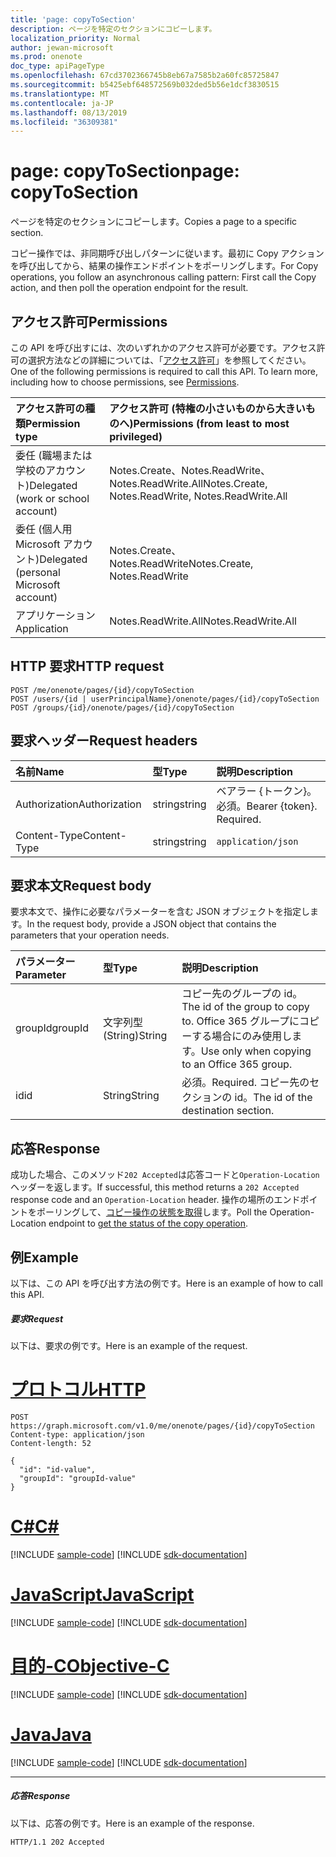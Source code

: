 ```yaml
---
title: 'page: copyToSection'
description: ページを特定のセクションにコピーします。
localization_priority: Normal
author: jewan-microsoft
ms.prod: onenote
doc_type: apiPageType
ms.openlocfilehash: 67cd3702366745b8eb67a7585b2a60fc85725847
ms.sourcegitcommit: b5425ebf648572569b032ded5b56e1dcf3830515
ms.translationtype: MT
ms.contentlocale: ja-JP
ms.lasthandoff: 08/13/2019
ms.locfileid: "36309381"
---
```

# <a name="page-copytosection"></a><span data-ttu-id="35b14-103">page: copyToSection</span><span class="sxs-lookup"><span data-stu-id="35b14-103">page: copyToSection</span></span>
<span data-ttu-id="35b14-104">ページを特定のセクションにコピーします。</span><span class="sxs-lookup"><span data-stu-id="35b14-104">Copies a page to a specific section.</span></span>

<span data-ttu-id="35b14-105">コピー操作では、非同期呼び出しパターンに従います。最初に Copy アクションを呼び出してから、結果の操作エンドポイントをポーリングします。</span><span class="sxs-lookup"><span data-stu-id="35b14-105">For Copy operations, you follow an asynchronous calling pattern:  First call the Copy action, and then poll the operation endpoint for the result.</span></span>

## <a name="permissions"></a><span data-ttu-id="35b14-106">アクセス許可</span><span class="sxs-lookup"><span data-stu-id="35b14-106">Permissions</span></span>
<span data-ttu-id="35b14-p101">この API を呼び出すには、次のいずれかのアクセス許可が必要です。アクセス許可の選択方法などの詳細については、「[アクセス許可](/graph/permissions-reference)」を参照してください。</span><span class="sxs-lookup"><span data-stu-id="35b14-p101">One of the following permissions is required to call this API. To learn more, including how to choose permissions, see [Permissions](/graph/permissions-reference).</span></span>

|<span data-ttu-id="35b14-109">アクセス許可の種類</span><span class="sxs-lookup"><span data-stu-id="35b14-109">Permission type</span></span>      | <span data-ttu-id="35b14-110">アクセス許可 (特権の小さいものから大きいものへ)</span><span class="sxs-lookup"><span data-stu-id="35b14-110">Permissions (from least to most privileged)</span></span>              |
|:--------------------|:---------------------------------------------------------|
|<span data-ttu-id="35b14-111">委任 (職場または学校のアカウント)</span><span class="sxs-lookup"><span data-stu-id="35b14-111">Delegated (work or school account)</span></span> | <span data-ttu-id="35b14-112">Notes.Create、Notes.ReadWrite、Notes.ReadWrite.All</span><span class="sxs-lookup"><span data-stu-id="35b14-112">Notes.Create, Notes.ReadWrite, Notes.ReadWrite.All</span></span>    |
|<span data-ttu-id="35b14-113">委任 (個人用 Microsoft アカウント)</span><span class="sxs-lookup"><span data-stu-id="35b14-113">Delegated (personal Microsoft account)</span></span> | <span data-ttu-id="35b14-114">Notes.Create、Notes.ReadWrite</span><span class="sxs-lookup"><span data-stu-id="35b14-114">Notes.Create, Notes.ReadWrite</span></span>    |
|<span data-ttu-id="35b14-115">アプリケーション</span><span class="sxs-lookup"><span data-stu-id="35b14-115">Application</span></span> | <span data-ttu-id="35b14-116">Notes.ReadWrite.All</span><span class="sxs-lookup"><span data-stu-id="35b14-116">Notes.ReadWrite.All</span></span> |

## <a name="http-request"></a><span data-ttu-id="35b14-117">HTTP 要求</span><span class="sxs-lookup"><span data-stu-id="35b14-117">HTTP request</span></span>
<!-- { "blockType": "ignored" } -->
```http
POST /me/onenote/pages/{id}/copyToSection
POST /users/{id | userPrincipalName}/onenote/pages/{id}/copyToSection
POST /groups/{id}/onenote/pages/{id}/copyToSection
```
## <a name="request-headers"></a><span data-ttu-id="35b14-118">要求ヘッダー</span><span class="sxs-lookup"><span data-stu-id="35b14-118">Request headers</span></span>
| <span data-ttu-id="35b14-119">名前</span><span class="sxs-lookup"><span data-stu-id="35b14-119">Name</span></span>       | <span data-ttu-id="35b14-120">型</span><span class="sxs-lookup"><span data-stu-id="35b14-120">Type</span></span> | <span data-ttu-id="35b14-121">説明</span><span class="sxs-lookup"><span data-stu-id="35b14-121">Description</span></span>|
|:---------------|:--------|:----------|
| <span data-ttu-id="35b14-122">Authorization</span><span class="sxs-lookup"><span data-stu-id="35b14-122">Authorization</span></span>  | <span data-ttu-id="35b14-123">string</span><span class="sxs-lookup"><span data-stu-id="35b14-123">string</span></span>  | <span data-ttu-id="35b14-p102">ベアラー {トークン}。必須。</span><span class="sxs-lookup"><span data-stu-id="35b14-p102">Bearer {token}. Required.</span></span> |
| <span data-ttu-id="35b14-126">Content-Type</span><span class="sxs-lookup"><span data-stu-id="35b14-126">Content-Type</span></span> | <span data-ttu-id="35b14-127">string</span><span class="sxs-lookup"><span data-stu-id="35b14-127">string</span></span> | `application/json` |

## <a name="request-body"></a><span data-ttu-id="35b14-128">要求本文</span><span class="sxs-lookup"><span data-stu-id="35b14-128">Request body</span></span>
<span data-ttu-id="35b14-129">要求本文で、操作に必要なパラメーターを含む JSON オブジェクトを指定します。</span><span class="sxs-lookup"><span data-stu-id="35b14-129">In the request body, provide a JSON object that contains the parameters that your operation needs.</span></span>

| <span data-ttu-id="35b14-130">パラメーター</span><span class="sxs-lookup"><span data-stu-id="35b14-130">Parameter</span></span>    | <span data-ttu-id="35b14-131">型</span><span class="sxs-lookup"><span data-stu-id="35b14-131">Type</span></span>   |<span data-ttu-id="35b14-132">説明</span><span class="sxs-lookup"><span data-stu-id="35b14-132">Description</span></span>|
|:---------------|:--------|:----------|
|<span data-ttu-id="35b14-133">groupId</span><span class="sxs-lookup"><span data-stu-id="35b14-133">groupId</span></span>|<span data-ttu-id="35b14-134">文字列型 (String)</span><span class="sxs-lookup"><span data-stu-id="35b14-134">String</span></span>|<span data-ttu-id="35b14-135">コピー先のグループの id。</span><span class="sxs-lookup"><span data-stu-id="35b14-135">The id of the group to copy to.</span></span> <span data-ttu-id="35b14-136">Office 365 グループにコピーする場合にのみ使用します。</span><span class="sxs-lookup"><span data-stu-id="35b14-136">Use only when copying to an Office 365 group.</span></span>|
|<span data-ttu-id="35b14-137">id</span><span class="sxs-lookup"><span data-stu-id="35b14-137">id</span></span>|<span data-ttu-id="35b14-138">String</span><span class="sxs-lookup"><span data-stu-id="35b14-138">String</span></span>|<span data-ttu-id="35b14-139">必須。</span><span class="sxs-lookup"><span data-stu-id="35b14-139">Required.</span></span> <span data-ttu-id="35b14-140">コピー先のセクションの id。</span><span class="sxs-lookup"><span data-stu-id="35b14-140">The id of the destination section.</span></span>|

## <a name="response"></a><span data-ttu-id="35b14-141">応答</span><span class="sxs-lookup"><span data-stu-id="35b14-141">Response</span></span>

<span data-ttu-id="35b14-142">成功した場合、このメソッド`202 Accepted`は応答コードと`Operation-Location`ヘッダーを返します。</span><span class="sxs-lookup"><span data-stu-id="35b14-142">If successful, this method returns a `202 Accepted` response code and an `Operation-Location` header.</span></span> <span data-ttu-id="35b14-143">操作の場所のエンドポイントをポーリングして、[コピー操作の状態を取得](onenoteoperation-get.md)します。</span><span class="sxs-lookup"><span data-stu-id="35b14-143">Poll the Operation-Location endpoint to [get the status of the copy operation](onenoteoperation-get.md).</span></span>

## <a name="example"></a><span data-ttu-id="35b14-144">例</span><span class="sxs-lookup"><span data-stu-id="35b14-144">Example</span></span>
<span data-ttu-id="35b14-145">以下は、この API を呼び出す方法の例です。</span><span class="sxs-lookup"><span data-stu-id="35b14-145">Here is an example of how to call this API.</span></span>
##### <a name="request"></a><span data-ttu-id="35b14-146">要求</span><span class="sxs-lookup"><span data-stu-id="35b14-146">Request</span></span>
<span data-ttu-id="35b14-147">以下は、要求の例です。</span><span class="sxs-lookup"><span data-stu-id="35b14-147">Here is an example of the request.</span></span>

# <a name="httptabhttp"></a>[<span data-ttu-id="35b14-148">プロトコル</span><span class="sxs-lookup"><span data-stu-id="35b14-148">HTTP</span></span>](#tab/http)
<!-- {
  "blockType": "request",
  "name": "page_copytosection"
}-->
```http
POST https://graph.microsoft.com/v1.0/me/onenote/pages/{id}/copyToSection
Content-type: application/json
Content-length: 52

{
  "id": "id-value",
  "groupId": "groupId-value"
}
```
# <a name="ctabcsharp"></a>[<span data-ttu-id="35b14-149">C#</span><span class="sxs-lookup"><span data-stu-id="35b14-149">C#</span></span>](#tab/csharp)
[!INCLUDE [sample-code](../includes/snippets/csharp/page-copytosection-csharp-snippets.md)]
[!INCLUDE [sdk-documentation](../includes/snippets/snippets-sdk-documentation-link.md)]

# <a name="javascripttabjavascript"></a>[<span data-ttu-id="35b14-150">JavaScript</span><span class="sxs-lookup"><span data-stu-id="35b14-150">JavaScript</span></span>](#tab/javascript)
[!INCLUDE [sample-code](../includes/snippets/javascript/page-copytosection-javascript-snippets.md)]
[!INCLUDE [sdk-documentation](../includes/snippets/snippets-sdk-documentation-link.md)]

# <a name="objective-ctabobjc"></a>[<span data-ttu-id="35b14-151">目的-C</span><span class="sxs-lookup"><span data-stu-id="35b14-151">Objective-C</span></span>](#tab/objc)
[!INCLUDE [sample-code](../includes/snippets/objc/page-copytosection-objc-snippets.md)]
[!INCLUDE [sdk-documentation](../includes/snippets/snippets-sdk-documentation-link.md)]

# <a name="javatabjava"></a>[<span data-ttu-id="35b14-152">Java</span><span class="sxs-lookup"><span data-stu-id="35b14-152">Java</span></span>](#tab/java)
[!INCLUDE [sample-code](../includes/snippets/java/page-copytosection-java-snippets.md)]
[!INCLUDE [sdk-documentation](../includes/snippets/snippets-sdk-documentation-link.md)]

---


##### <a name="response"></a><span data-ttu-id="35b14-153">応答</span><span class="sxs-lookup"><span data-stu-id="35b14-153">Response</span></span>
<span data-ttu-id="35b14-154">以下は、応答の例です。</span><span class="sxs-lookup"><span data-stu-id="35b14-154">Here is an example of the response.</span></span>
<!-- {
  "blockType": "response",
  "truncated": true,
  "@odata.type": "microsoft.graph.onenoteOperation"
} -->
```http
HTTP/1.1 202 Accepted
```

<!-- uuid: 8fcb5dbc-d5aa-4681-8e31-b001d5168d79
2015-10-25 14:57:30 UTC -->
<!-- {
  "type": "#page.annotation",
  "description": "page: copyToSection",
  "keywords": "",
  "section": "documentation",
  "tocPath": "",
  "suppressions": [
  ]
}-->
